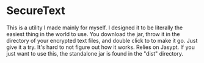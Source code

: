 # SecureText
This is a utility I made mainly for myself. I designed it to be literally the easiest thing in the world to use. You download the jar, throw it in the directory of your encrypted text files, and double click to to make it go. Just give it a try. It's hard to not figure out how it works. Relies on Jasypt. If you just want to use this, the standalone jar is found in the "dist" directory.
